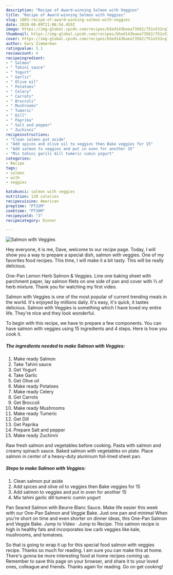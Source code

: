 ```yaml
---
description: "Recipe of Award-winning Salmon with Veggies"
title: "Recipe of Award-winning Salmon with Veggies"
slug: 1803-recipe-of-award-winning-salmon-with-veggies
date: 2020-08-09T21:06:54.455Z
image: https://img-global.cpcdn.com/recipes/b5ed143baea73562/751x532cq70/salmon-with-veggies-recipe-main-photo.jpg
thumbnail: https://img-global.cpcdn.com/recipes/b5ed143baea73562/751x532cq70/salmon-with-veggies-recipe-main-photo.jpg
cover: https://img-global.cpcdn.com/recipes/b5ed143baea73562/751x532cq70/salmon-with-veggies-recipe-main-photo.jpg
author: Gary Zimmerman
ratingvalue: 3.1
reviewcount: 4
recipeingredient:
- " Salmon"
- " Tahini sauce"
- " Yogurt"
- " Garlic"
- " Olive oil"
- " Potatoes"
- " Celery"
- " Carrots"
- " Broccoli"
- " Mushrooms"
- " Tumeric"
- " Dill"
- " Paprika"
- " Salt and pepper"
- " Zuchinni"
recipeinstructions:
- "Clean salmon put aside"
- "Add spices and olive oil to veggies then Bake veggies for 15"
- "Add salmon to veggies and put in oven for another 15"
- "Mix tahini garilc dill tumeric cumin yogurt"
categories:
- Recipe
tags:
- salmon
- with
- veggies

katakunci: salmon with veggies 
nutrition: 120 calories
recipecuisine: American
preptime: "PT32M"
cooktime: "PT30M"
recipeyield: "3"
recipecategory: Dinner

---
```



![Salmon with Veggies](https://img-global.cpcdn.com/recipes/b5ed143baea73562/751x532cq70/salmon-with-veggies-recipe-main-photo.jpg)

Hey everyone, it is me, Dave, welcome to our recipe page. Today, I will show you a way to prepare a special dish, salmon with veggies. One of my favorites food recipes. This time, I will make it a bit tasty. This will be really delicious.

One-Pan Lemon Herb Salmon &amp; Veggies. Line one baking sheet with parchment paper, lay salmon filets on one side of pan and cover with ⅓ of herb mixture. Thank you for watching my first video.

Salmon with Veggies is one of the most popular of current trending meals in the world. It's enjoyed by millions daily. It's easy, it's quick, it tastes delicious. Salmon with Veggies is something which I have loved my entire life. They're nice and they look wonderful.


To begin with this recipe, we have to prepare a few components. You can have salmon with veggies using 15 ingredients and 4 steps. Here is how you cook it.

<!--inarticleads1-->

##### The ingredients needed to make Salmon with Veggies:

1. Make ready  Salmon
1. Take  Tahini sauce
1. Get  Yogurt
1. Take  Garlic
1. Get  Olive oil
1. Make ready  Potatoes
1. Make ready  Celery
1. Get  Carrots
1. Get  Broccoli
1. Make ready  Mushrooms
1. Make ready  Tumeric
1. Get  Dill
1. Get  Paprika
1. Prepare  Salt and pepper
1. Make ready  Zuchinni


Raw fresh salmon and vegetables before cooking. Pasta with salmon and creamy spinach sauce. Baked salmon with vegetables on plate. Place salmon in center of a heavy-duty aluminum foil-lined sheet pan. 

<!--inarticleads2-->

##### Steps to make Salmon with Veggies:

1. Clean salmon put aside
1. Add spices and olive oil to veggies then Bake veggies for 15
1. Add salmon to veggies and put in oven for another 15
1. Mix tahini garilc dill tumeric cumin yogurt


Pan Seared Salmon with Beurre Blanc Sauce. Make life easier this week with our One-Pan Salmon and Veggie Bake. Just one pan and minimal When you&#39;re short on time and even shorter on dinner ideas, this One-Pan Salmon and Veggie Bake. Jump to Video · Jump to Recipe. This salmon recipe is high in healthy fats and incorporates low carb veggies like kale, mushrooms, and tomatoes. 

So that is going to wrap it up for this special food salmon with veggies recipe. Thanks so much for reading. I am sure you can make this at home. There's gonna be more interesting food at home recipes coming up. Remember to save this page on your browser, and share it to your loved ones, colleague and friends. Thanks again for reading. Go on get cooking!
